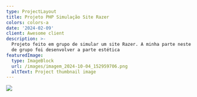 ```yaml
---
type: ProjectLayout
title: Projeto PHP Simulação Site Razer
colors: colors-a
date: '2024-02-09'
client: Awesome client
description: >-
  Projeto feito em grupo de simular um site Razer. A minha parte neste trabalho
  de grupo foi desenvolver a parte estética
featuredImage:
  type: ImageBlock
  url: /images/imagem_2024-10-04_152959706.png
  altText: Project thumbnail image
---
```

![](/images/imagem_2024-10-04_153952746.png)
